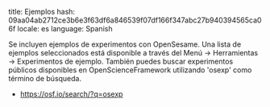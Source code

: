 title: Ejemplos
hash: 09aa04ab2712ce3b6e3f63df6a846539f07df166f347abc27b940394565ca06f
locale: es
language: Spanish

Se incluyen ejemplos de experimentos con OpenSesame. Una lista de ejemplos seleccionados está disponible a través del Menú → Herramientas → Experimentos de ejemplo. También puedes buscar experimentos públicos disponibles en OpenScienceFramework utilizando 'osexp' como término de búsqueda.

- <https://osf.io/search/?q=osexp>